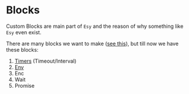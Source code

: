 # Blocks
Custom Blocks are main part of `Esy` and the reason of why something like `Esy` even exist.

There are many blocks we want to make ([see this](https://github.com/Slye-team/esy-language/blob/master/README.md)), but 
till now we have these blocks:

1. [Timers](./01-timers.md) (Timeout/Interval)
2. [Env](./02-env.md)
3. Enc
4. Wait
5. Promise